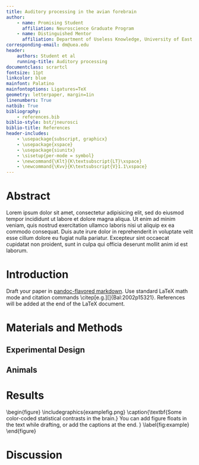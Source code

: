 ```yaml
---
title: Auditory processing in the avian forebrain
author:
    - name: Promising Student
      affiliation: Neuroscience Graduate Program
    - name: Distinguished Mentor
      affiliation: Department of Useless Knowledge, University of East Anglia
corresponding-email: dm@uea.edu
header:
    authors: Student et al
    running-title: Auditory processing
documentclass: scrartcl
fontsize: 11pt
linkcolor: blue
mainfont: Palatino
mainfontoptions: Ligatures=TeX
geometry: letterpaper, margin=1in
linenumbers: True
natbib: True
bibliography:
    - references.bib
biblio-style: bst/jneurosci
biblio-title: References
header-includes:
    - \usepackage{subscript, graphicx}
    - \usepackage{xspace}
    - \usepackage{siunitx}
    - \sisetup{per-mode = symbol}
    - \newcommand{\Klt}{K\textsubscript{LT}\xspace}
    - \newcommand{\Kvv}{K\textsubscript{V}1.1\xspace}
---
```


# Abstract

Lorem ipsum dolor sit amet, consectetur adipisicing elit, sed do eiusmod tempor incididunt ut labore et dolore magna aliqua. Ut enim ad minim veniam, quis nostrud exercitation ullamco laboris nisi ut aliquip ex ea commodo consequat. Duis aute irure dolor in reprehenderit in voluptate velit esse cillum dolore eu fugiat nulla pariatur. Excepteur sint occaecat cupidatat non proident, sunt in culpa qui officia deserunt mollit anim id est laborum.

# Introduction

Draft your paper in [pandoc-flavored markdown](https://pandoc.org/MANUAL.html#pandocs-markdown). Use standard LaTeX math mode and citation commands \citep[e.g.][]{Bal:2002p15321}. References will be added at the end of the LaTeX document.

# Materials and Methods

## Experimental Design

## Animals

# Results

\begin{figure}
\includegraphics{examplefig.png}
  \caption{\textbf{Some color-coded statistical contrasts in the brain.}
You can add figure floats in the text while drafting, or add the captions at the end. }
  \label{fig:example}
\end{figure}

# Discussion
